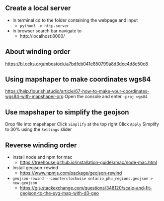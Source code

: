 ## Create a local server
- In terminal cd to the folder containing the webpage and input
  - `python3 -m http.server`
- In browser search bar navigate to
  - http://localhost:8000/

## About winding order
https://bl.ocks.org/mbostock/a7bdfeb041e850799a8d3dce4d8c50c8

## Using mapshaper to make coordinates wgs84
https://help.flourish.studio/article/67-how-to-make-your-coordinates-wgs84-with-mapshaper-org
Open the console and enter `-proj wgs84`

## Use mapshaper to simplify the geojson
Drop file into mapshaper
Click `Simplify` at the top right
Click `Apply`
Simplify to 30% using the `Settings` slider

## Reverse winding order
- Install node and npm for mac
  - https://treehouse.github.io/installation-guides/mac/node-mac.html
- Install geojson-rewind
  - https://www.npmjs.com/package/geojson-rewind
- `geojson-rewind --counterclockwise ontario_phu_regions.geojson > new.geojson`
  - https://gis.stackexchange.com/questions/348120/scale-and-fit-geojson-to-the-svg-map-with-d3-geo
